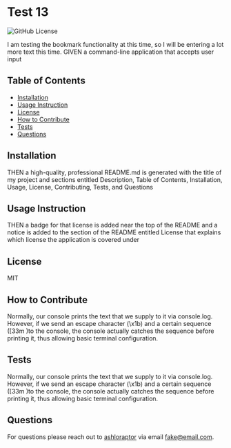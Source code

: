 # Test 13

![GitHub License](https://img.shields.io/badge/license-MIT-blue.svg)

I am testing the bookmark functionality at this time, so I will be entering a lot more text this time. GIVEN a command-line application that accepts user input
## Table of Contents
* [Installation](##installation)
* [Usage Instruction](##usage-instruction)
* [License](##license)
* [How to Contribute](##how-to-contribute)
* [Tests](##tests)
* [Questions](##questions)

## Installation
THEN a high-quality, professional README.md is generated with the title of my project and sections entitled Description, Table of Contents, Installation, Usage, License, Contributing, Tests, and Questions
## Usage Instruction
THEN a badge for that license is added near the top of the README and a notice is added to the section of the README entitled License that explains which license the application is covered under
## License
MIT
## How to Contribute
Normally, our console prints the text that we supply to it via console.log. However, if we send an escape character (\x1b) and a certain sequence ([33m )to the console, the console actually catches the sequence before printing it, thus allowing basic terminal configuration.
## Tests
Normally, our console prints the text that we supply to it via console.log. However, if we send an escape character (\x1b) and a certain sequence ([33m )to the console, the console actually catches the sequence before printing it, thus allowing basic terminal configuration.
## Questions
For questions please reach out to [ashloraptor](github.com/ashloraptor) via email fake@email.com.